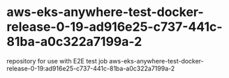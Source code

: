 # aws-eks-anywhere-test-docker-release-0-19-ad916e25-c737-441c-81ba-a0c322a7199a-2
repository for use with E2E test job aws-eks-anywhere-test-docker-release-0-19:ad916e25-c737-441c-81ba-a0c322a7199a-2
